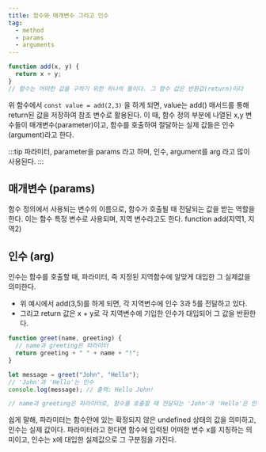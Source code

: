 ```yaml
---
title: 함수와 매개변수 그리고 인수
tag:
  - method
  - params
  - arguments
---
```


```jsx title="index.js"
function add(x, y) {
  return x + y;
}
// 함수는 어떠한 값을 구하기 위한 하나의 틀이다. 그 함수 값은 반환값(return)이다
```

위 함수에서 `const value = add(2,3)` 을 하게 되면, value는 add() 매서드를 통해 return된 값을 저장하여 참조 변수로 활용된다.
이 때, 함수 정의 부분에 나열된 x,y 변수들이 매개변수(parameter)이고, 함수를 호출하여 절달하는 실제 값들은 인수(argument)라고 한다.

:::tip
파라미터, parameter을 params 라고 하며, 인수, argument를 arg 라고 많이 사용된다.
:::

## 매개변수 (params)

함수 정의에서 사용되는 변수의 이름으로, 함수가 호출될 때 전달되는 값을 받는 역할을 한다.
이는 함수 특정 변수로 사용되며, 지역 변수라고도 한다. function add(지역1, 지역2)

## 인수 (arg)

인수는 함수를 호출할 때, 파라미터, 즉 지정된 지역함수에 알맞게 대입한 그 실제값을 의미한다.

- 위 예시에서 add(3,5)를 하게 되면, 각 지역변수에 인수 3과 5를 전달하고 있다.
- 그리고 return 값은 x + y로 각 지역변수에 기입한 인수가 대입되어 그 값을 반환한다.

```jsx title="greeting.js"
function greet(name, greeting) {
  // name과 greeting은 파라미터
  return greeting + " " + name + "!";
}

let message = greet("John", "Hello");
// 'John'과 'Hello'는 인수
console.log(message); // 출력: Hello John!

// name과 greeting은 파라미터로, 함수를 호출할 때 전달되는 'John'과 'Hello'은 인수로 사용됩니다.
```

쉽게 말해, 파라미터는 함수안에 있는 확정되지 않은 undefined 상태의 값을 의미하고, 인수는 실제 값이다. 파라미터라고 한다면 함수에 입력된 어떠한 변수 x를 지칭하는 의미이고, 인수는 x에 대입한 실제값으로 그 구분점을 가진다.